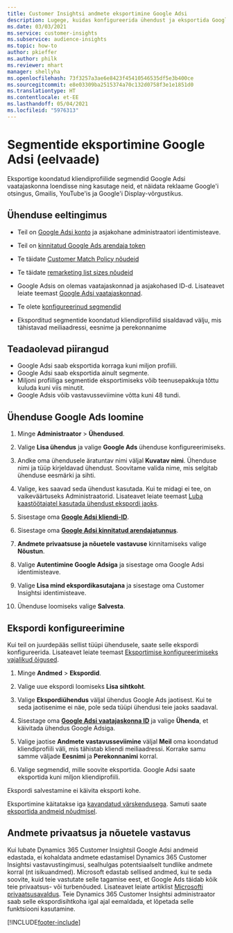 ```yaml
---
title: Customer Insightsi andmete eksportimine Google Adsi
description: Lugege, kuidas konfigureerida ühendust ja eksportida Google Adsi.
ms.date: 03/03/2021
ms.service: customer-insights
ms.subservice: audience-insights
ms.topic: how-to
author: pkieffer
ms.author: philk
ms.reviewer: mhart
manager: shellyha
ms.openlocfilehash: 73f3257a3ae6e8423f45410546535df5e3b400ce
ms.sourcegitcommit: e8e03309ba2515374a70c132d0758f3e1e1851d0
ms.translationtype: HT
ms.contentlocale: et-EE
ms.lasthandoff: 05/04/2021
ms.locfileid: "5976313"
---
```

# <a name="export-segments-to-google-ads-preview"></a>Segmentide eksportimine Google Adsi (eelvaade)

Eksportige koondatud kliendiprofiilide segmendid Google Adsi vaatajaskonna loendisse ning kasutage neid, et näidata reklaame Google'i otsingus, Gmailis, YouTube'is ja Google'i Display-võrgustikus. 

## <a name="prerequisites-for-connection"></a>Ühenduse eeltingimus

-   Teil on [Google Adsi konto](https://ads.google.com/) ja asjakohane administraatori identimisteave.
-   Teil on [kinnitatud Google Ads arendaja token](https://developers.google.com/google-ads/api/docs/first-call/dev-token) 
-   Te täidate [Customer Match Policy nõudeid](https://support.google.com/adspolicy/answer/6299717)
-   Te täidate [remarketing list sizes nõudeid](https://support.google.com/google-ads/answer/7558048) 

-   Google Adsis on olemas vaatajaskonnad ja asjakohased ID-d. Lisateavet leiate teemast [Google Adsi vaatajaskonnad](https://support.google.com/google-ads/answer/7558048?hl=en#:~:text=Audience%20lists%20is%20a%20section,Display%20Network%20through%20remarketing%20campaigns.).
-   Te olete [konfigureerinud segmendid](segments.md)
-   Eksporditud segmentide koondatud kliendiprofiilid sisaldavad välju, mis tähistavad meiliaadressi, eesnime ja perekonnanime

## <a name="known-limitations"></a>Teadaolevad piirangud

- Google Adsi saab eksportida korraga kuni miljon profiili.
- Google Adsi saab eksportida ainult segmente.
- Miljoni profiiliga segmentide eksportimiseks võib teenusepakkuja tõttu kuluda kuni viis minutit. 
- Google Adsis võib vastavusseviimine võtta kuni 48 tundi.

## <a name="set-up-connection-to-google-ads"></a>Ühenduse Google Ads loomine

1. Minge **Administraator** > **Ühendused**.

1. Valige **Lisa ühendus** ja valige **Google Ads** ühenduse konfigureerimiseks.

1. Andke oma ühendusele äratuntav nimi väljal **Kuvatav nimi**. Ühenduse nimi ja tüüp kirjeldavad ühendust. Soovitame valida nime, mis selgitab ühenduse eesmärki ja sihti.

1. Valige, kes saavad seda ühendust kasutada. Kui te midagi ei tee, on vaikeväärtuseks Administraatorid. Lisateavet leiate teemast [Luba kaastöötajatel kasutada ühendust ekspordi jaoks](connections.md#allow-contributors-to-use-a-connection-for-exports).

1. Sisestage oma **[Google Adsi kliendi-ID](https://support.google.com/google-ads/answer/1704344)**.

1. Sisestage oma **[Google Adsi kinnitatud arendajatunnus](https://developers.google.com/google-ads/api/docs/first-call/dev-token)**.

1. **Andmete privaatsuse ja nõuetele vastavuse** kinnitamiseks valige **Nõustun**.

1. Valige **Autentimine Google Adsiga** ja sisestage oma Google Adsi identimisteave.

1. Valige **Lisa mind ekspordikasutajana** ja sisestage oma Customer Insightsi identimisteave.

1. Ühenduse loomiseks valige **Salvesta**. 

## <a name="configure-an-export"></a>Ekspordi konfigureerimine

Kui teil on juurdepääs sellist tüüpi ühendusele, saate selle ekspordi konfigureerida. Lisateavet leiate teemast [Eksportimise konfigureerimiseks vajalikud õigused](export-destinations.md#set-up-a-new-export).

1. Minge **Andmed** > **Ekspordid**.

1. Valige uue ekspordi loomiseks **Lisa sihtkoht**.

1. Valige **Ekspordiühendus** väljal ühendus Google Ads jaotisest. Kui te seda jaotisenime ei näe, pole seda tüüpi ühendusi teie jaoks saadaval.

1. Sisestage oma **[Google Adsi vaatajaskonna ID](https://support.google.com/google-ads/answer/7558048?hl=en#:~:text=Audience%20lists%20is%20a%20section,Display%20Network%20through%20remarketing%20campaigns.)** ja valige **Ühenda**, et käivitada ühendus Google Adsiga.

1. Valige jaotise **Andmete vastavusseviimine** väljal **Meil** oma koondatud kliendiprofiili väli, mis tähistab kliendi meiliaadressi. Korrake samu samme väljade **Eesnimi** ja **Perekonnanimi** korral.

1. Valige segmendid, mille soovite eksportida. Google Adsi saate eksportida kuni miljon kliendiprofiili.

Ekspordi salvestamine ei käivita eksporti kohe.

Eksportimine käitatakse iga [kavandatud värskendusega](system.md#schedule-tab). Samuti saate [eksportida andmeid nõudmisel](export-destinations.md#run-exports-on-demand). 

## <a name="data-privacy-and-compliance"></a>Andmete privaatsus ja nõuetele vastavus

Kui lubate Dynamics 365 Customer Insightsil Google Adsi andmeid edastada, ei kohaldata andmete edastamisel Dynamics 365 Customer Insightsi vastavustingimusi, sealhulgas potentsiaalselt tundlike andmete korral (nt isikuandmed). Microsoft edastab sellised andmed, kui te seda soovite, kuid teie vastutate selle tagamise eest, et Google Ads täidab kõik teie privaatsus- või turbenõuded. Lisateavet leiate artiklist [Microsofti privaatsusavaldus](https://go.microsoft.com/fwlink/?linkid=396732).
Teie Dynamics 365 Customer Insightsi administraator saab selle ekspordisihtkoha igal ajal eemaldada, et lõpetada selle funktsiooni kasutamine.


[!INCLUDE[footer-include](../includes/footer-banner.md)]
